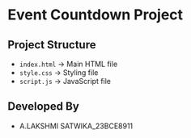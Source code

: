 # Event Countdown Project  

##  Project Structure  
- `index.html` → Main HTML file  
- `style.css` → Styling file  
- `script.js` → JavaScript file  

##  Developed By  
- A.LAKSHMI SATWIKA_23BCE8911
